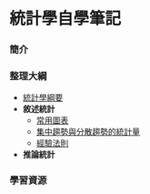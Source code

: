 # 統計學自學筆記

### 簡介

### 整理大綱

* [統計學綱要](https://mirdex.github.io/Statistics/統計學綱要.slides.html)
* **敘述統計**
  * [常用圖表](https://mirdex.github.io/Statistics/常用圖表.slides.html)
  * [集中趨勢與分散趨勢的統計量](https://mirdex.github.io/Statistics/集中趨勢與分散趨勢的統計量.slides.html)
  * [經驗法則](https://mirdex.github.io/Statistics/經驗法則.slides.html)
* **推論統計**

### 學習資源
